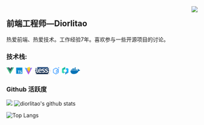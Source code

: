 <img align="right" src="https://count.getloli.com/get/@:diorlitao?theme=rule34">

## 前端工程师—Diorlitao

热爱前端、热爱技术。工作经验7年。喜欢参与一些开源项目的讨论。

### **技术栈:**

<a href="https://v3.cn.vuejs.org"><code><img height="20" src="./images/vue.png"></code></a>
<a href="https://www.tslang.cn/index.html"><code><img height="20" src="./images/typescript.png"></code></a>
<a href="https://cn.vitejs.dev"><code><img height="20" src="./images/vite.png"></code></a>
<a href="https://less.bootcss.com"><code><img height="20" src="./images/less.png"></code></a>
<a href="https://element-plus.org/#/zh-CN"><code><img height="20" src="./images/element plus.svg"></code></a>
<a href="https://vant-contrib.gitee.io/vant/v3/#/zh-CN"><code><img height="20" src="./images/vant.png"></code></a>
<a href="https://www.docker.com"><code><img height="20" src="./images/docker.png"></code></a>

### Github 活跃度

[![](https://activity-graph.herokuapp.com/graph?username=diorlitao&theme=dracula)](https://github.com/ashutosh00710/github-readme-activity-graph)
![diorlitao's github stats](https://github-readme-stats.vercel.app/api?username=diorlitao&show_icons=true&theme=vue)

![Top Langs](https://github-readme-stats.vercel.app/api/top-langs/?username=diorlitao)
